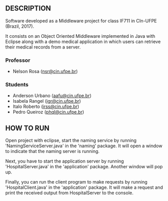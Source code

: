 ## DESCRIPTION

Software developed as a Middleware project for class IF711 in CIn-UFPE (Brazil, 2017).

It consists on an Object Oriented Middleware implemented in Java with Eclipse along with a demo medical application in which users can retrieve their medical records from a server. 

### Professor
- Nelson Rosa (nsr@cin.ufpe.br)

### Students	
- Anderson Urbano (aafu@cin.ufpe.br)  
- Isabela Rangel (igr@cin.ufpe.br)  
- Italo Roberto (irss@cin.ufpe.br)  
- Pedro Queiroz (phql@cin.ufpe.br)

## HOW TO RUN

Open project with eclipse, start the naming service by running 'NamingServiceServer.java' in the 'naming' package. It will open a window to indicate that the naming server is running.

Next, you have to start the application server by running 'HospitalServer.java' in the 'application' package. Another window will pop up.

Finally, you can run the client program to make requests by running 'HospitalClient.java' in the 'application' package. It will make a request and print the received output from HospitalServer to the console.
